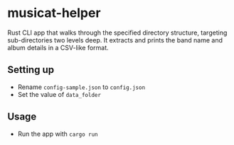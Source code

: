 musicat-helper
===========================

Rust CLI app that walks through the specified directory structure, targeting sub-directories two levels deep. It extracts and prints the band name and album details in a CSV-like format.

Setting up
-------

* Rename `config-sample.json` to `config.json`
* Set the value of `data_folder`

Usage
-------

* Run the app with `cargo run`

